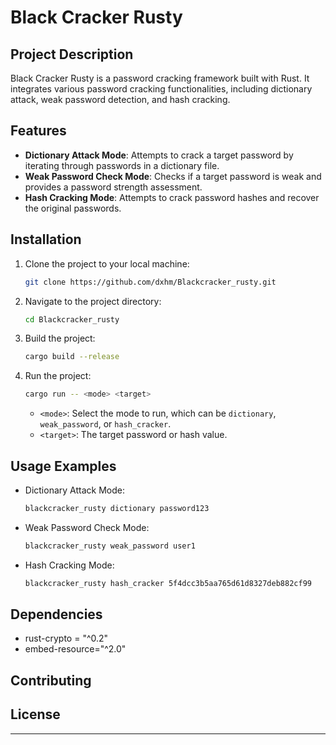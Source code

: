 # Black Cracker Rusty

## Project Description

Black Cracker Rusty is a password cracking framework built with Rust. It integrates various password cracking functionalities, including dictionary attack, weak password detection, and hash cracking.

## Features

- **Dictionary Attack Mode**: Attempts to crack a target password by iterating through passwords in a dictionary file.
- **Weak Password Check Mode**: Checks if a target password is weak and provides a password strength assessment.
- **Hash Cracking Mode**: Attempts to crack password hashes and recover the original passwords.

## Installation

1. Clone the project to your local machine:

   ```bash
   git clone https://github.com/dxhm/Blackcracker_rusty.git
   ```

2. Navigate to the project directory:

   ```bash
   cd Blackcracker_rusty
   ```

3. Build the project:

   ```bash
   cargo build --release
   ```

4. Run the project:

   ```bash
   cargo run -- <mode> <target>
   ```

   - `<mode>`: Select the mode to run, which can be `dictionary`, `weak_password`, or `hash_cracker`.
   - `<target>`: The target password or hash value.

## Usage Examples

- Dictionary Attack Mode:

  ```bash
  blackcracker_rusty dictionary password123
  ```

- Weak Password Check Mode:

  ```bash
  blackcracker_rusty weak_password user1
  ```

- Hash Cracking Mode:

  ```bash
  blackcracker_rusty hash_cracker 5f4dcc3b5aa765d61d8327deb882cf99
  ```

## Dependencies

- rust-crypto = "^0.2"
- embed-resource="^2.0"


## Contributing



## License



---
